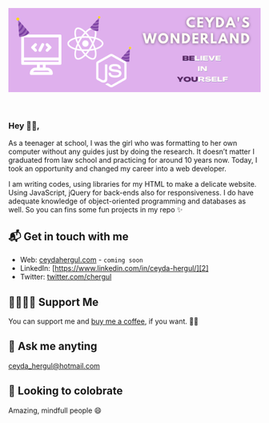 <p align="center">
  <img src="./Assets/banner.png" />
</p>

<br>

### Hey 👋🏻,

As a teenager at school, I was the girl who was formatting to her own computer without any guides just by doing the research. It doesn’t matter I graduated from law school and practicing for around 10 years now.
Today, I took an opportunity and changed my career into a web developer.

I am writing codes, using libraries for my HTML to make a delicate website. Using JavaScript, jQuery for back-ends also for responsiveness. I do have adequate knowledge of object-oriented programming and databases as well. So you can fins some fun projects in my repo ✨


## 📬 Get in touch with me

- Web: [ceydahergul.com][1] - `coming soon`
- LinkedIn: [https://www.linkedin.com/in/ceyda-hergul/][2]
- Twitter: [twitter.com/chergul][3]


## 🤜🏻🤛🏻 Support Me

You can support me and [buy me a coffee][4], if you want. 🙏🏻 


## 💬 Ask me anyting

ceyda_hergul@hotmail.com


## 👯 Looking to colobrate

Amazing, mindfull people 😄 


[1]: https://www.ceydahergul.com
[2]: https://www.linkedin.com/in/ceyda-hergul
[3]: https://twitter.com/intent/follow?screen_name=chergul
[4]: https://www.buymeacoffee.com/chergul

